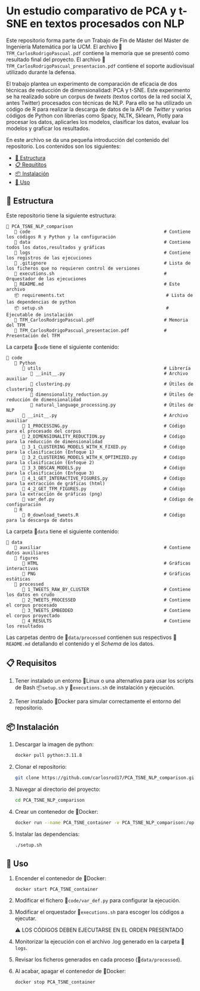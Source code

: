 # Un estudio comparativo de PCA y t-SNE en textos procesados con NLP

Este repositorio forma parte de un Trabajo de Fin de Máster del Máster de Ingeniería Matemática por la UCM. El archivo 📘`TFM_CarlosRodrigoPascual.pdf` contiene la memoria que se presentó como resultado final del proyecto. El archivo 📕`TFM_CarlosRodrigoPascual_presentacion.pdf` contiene el soporte audiovisual utilizado durante la defensa.

El trabajo plantea un experimento de comparación de eficacia de dos técnicas de reducción de dimensionalidad: PCA y t-SNE. Este experimento se ha realizado sobre un corpus de *tweets* (textos cortos de la red social X, antes Twitter) procesados con técnicas de NLP. Para ello se ha utilizado un código de R para realizar la descarga de datos de la API de *Twitter* y varios códigos de Python con librerías como Spacy, NLTK, Sklearn, Plotly para procesar los datos, aplicarles los modelos, clasificar los datos, evaluar los modelos y graficar los resultados.

En este archivo se da una pequeña introducción del contenido del repositorio. Los contenidos son los siguientes:
- [🧩 Estructura](#-estructura)
- [📋 Requititos](#-requisitos)
- [📦 Instalación](#-instalación)
- [🚀 Uso](#-uso)

## 🧩 Estructura

Este repositorio tiene la siguiente estructura:

    📁 PCA_TSNE_NLP_comparison
       📁 code                                                  # Contiene los códigos R y Python y la configuración
       📁 data                                                  # Contiene todos los datos,resultados y gráficas
       📁 logs                                                  # Contiene los registros de las ejecuciones
       🐙 .gitignore                                            # Lista de los ficheros que no requieren control de versiones
       🚀 executions.sh                                         # Orquestador de las ejecuciones
       📄 README.md                                             # Este archivo
       📦 requirements.txt                                      # Lista de las dependencias de python
       📦 setup.sh                                              # Ejecutable de instalación
       📘 TFM_CarlosRodrigoPascual.pdf                          # Memoria del TFM
       📕 TFM_CarlosRodrigoPascual_presentacion.pdf             # Presentación del TFM


La carpeta 📁`code` tiene el siguiente contenido:

    📁 code
       📁 Python
          📁 utils                                              # Librería
             📄 __init__.py                                     # Archivo auxiliar
             📄 clustering.py                                   # Útiles de clustering
             📄 dimensionality_reduction.py                     # Útiles de reducción de dimensionalidad
             📄 natural_language_processing.py                  # Útiles de NLP 
          📄 __init__.py                                        # Archivo auxiliar
          📄 1_PROCESSING.py                                    # Código para el procesado del corpus
          📄 2_DIMENSIONALITY_REDUCTION.py                      # Código para la reducción de dimensionalidad
          📄 3_1_CLUSTERING_MODELS_WITH_K_FIXED.py              # Código para la clasificación (Enfoque 1)
          📄 3_2_CLUSTERING_MODELS_WITH_K_OPTIMIZED.py          # Código para la clasificación (Enfoque 2)
          📄 3_3_DBSCAN_MODELS.py                               # Código para la clasificación (Enfoque 3)
          📄 4_1_GET_INTERACTIVE_FIGURES.py                     # Código para la extracción de gráficas (html)
          📄 4_2_GET_TFM_FIGURES.py                             # Código para la extracción de gráficas (png)
          📄 var_def.py                                         # Código de configuración
       📁 R
          📄 0_download_tweets.R                                # Código para la descarga de datos        

       
La carpeta 📁`data` tiene el siguiente contenido:

    📁 data
       📁 auxiliar                                              # Contiene datos auxiliares 
       📁 figures
          📁 HTML                                               # Gráficas interactivas
          📁 PNG                                                # Gráficas estáticas
       📁 processed                                
          📁 1_TWEETS_RAW_BY_CLUSTER                            # Contiene los datos en crudo
          📁 2_TWEETS_PROCESSED                                 # Contiene el corpus procesado
          📁 3_TWEETS_EMBEDDED                                  # Contiene el corpus proyectado
          📁 4_RESULTS                                          # Contiene los resultados

Las carpetas dentro de 📁`data/processed` contienen sus respectivos 📄`README.md` detallando el contenido y el *Schema* de los datos.

## 📋 Requisitos

1. Tener instalado un entorno 🐧Linux o una alternativa para usar los scripts de Bash 📦`setup.sh` y 🚀`executions.sh` de instalación y ejecución.

2. Tener instalado 🐋Docker para simular correctamente el entorno del repositorio. 


## 📦 Instalación

1. Descargar la imagen de python:
    ```sh
    docker pull python:3.11.8
    ```

2. Clonar el repositorio:
    ```sh
    git clone https://github.com/carlosrod17/PCA_TSNE_NLP_comparison.git
    ```

3. Navegar al directorio del proyecto:
    ```sh
    cd PCA_TSNE_NLP_comparison
    ```

4. Crear un contenedor de 🐋Docker:
    ```sh
    docker run --name PCA_TSNE_container -v PCA_TSNE_NLP_comparison:/opt/shared -p 8890:0001 -it python:3.11.8
    ```

5. Instalar las dependencias:
    ```sh
    ./setup.sh
    ```

## 🚀 Uso

1. Encender el contenedor de 🐋Docker:
    ```sh
    docker start PCA_TSNE_container
    ```
2. Modificar el fichero 📄`code/var_def.py` para configurar la ejecución.
3. Modificar el orquestador 🚀`executions.sh` para escoger los códigos a ejecutar. 

    ⚠️ LOS CÓDIGOS DEBEN EJECUTARSE EN EL ORDEN PRESENTADO

4. Monitorizar la ejecución con el archivo .log generado en la carpeta 📁`logs`.
5. Revisar los ficheros generados en cada proceso (📁`data/processed`).
6. Al acabar, apagar el contenedor de 🐋Docker:
    ```sh
    docker stop PCA_TSNE_container
    ```
